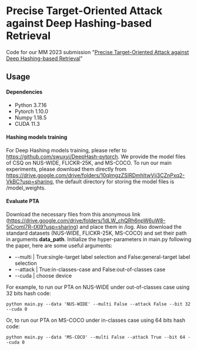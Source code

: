# Precise Target-Oriented Attack against Deep Hashing-based Retrieval
Code for our MM 2023 submission "[Precise Target-Oriented Attack against Deep Hashing-based Retrieval](https://openreview.net/forum?id=G_D5JQCQW2h&referrer=%5BTasks%5D(%2Ftasks))"

## Usage
#### Dependencies
- Python 3.7.16
- Pytorch 1.10.0
- Numpy 1.18.5
- CUDA 11.3

#### Hashing models training
For Deep Hashing models training, please refer to https://github.com/swuxyj/DeepHash-pytorch. 
We provide the model files of CSQ on NUS-WIDE, FLICKR-25K, and MS-COCO. To run our main experiments, please download them directly from https://drive.google.com/drive/folders/10qlmgzZSIRDmhItwVji3CZnPxq2-VkBC?usp=sharing, the default directory for storing the model files is /model_weights.


#### Evaluate PTA
Download the necessary files from this anonymous link (https://drive.google.com/drive/folders/1dLW_chQRh6npW6uW8-5iCroml7R-tXI9?usp=sharing) and place them in /log. Also download the standard datasets (NUS-WIDE, FLICKR-25K, MS-COCO)  and set their path in arguments **data_path**.
Initialize the hyper-parameters in main.py following the paper, here are some useful arguments:

- --multi | True:single-target label selection and False:general-target label selection
- --attack | True:in-classes-case and False:out-of-classes case
- --cuda | choose device

For example, to run our PTA on NUS-WIDE under out-of-classes case using 32 bits hash code:
```
python main.py --data 'NUS-WIDE' --multi False --attack False --bit 32 --cuda 0
```
Or, to run our PTA on MS-COCO under in-classes case using 64 bits hash code:
```
python main.py --data 'MS-COCO' --multi False --attack True --bit 64 --cuda 0
```

